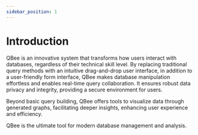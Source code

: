 ```yaml
---
sidebar_position: 1
---
```


# Introduction

QBee is an innovative system that transforms how users interact with databases, regardless of their technical skill level. By replacing traditional query methods with an intuitive drag-and-drop user interface, in addition to a user-friendly form interface, QBee makes database manipulation effortless and enables real-time query collaboration. It ensures robust data privacy and integrity, providing a secure environment for users.

Beyond basic query building, QBee offers tools to visualize data through generated graphs, facilitating deeper insights, enhancing user experience and efficiency.

QBee is the ultimate tool for modern database management and analysis.